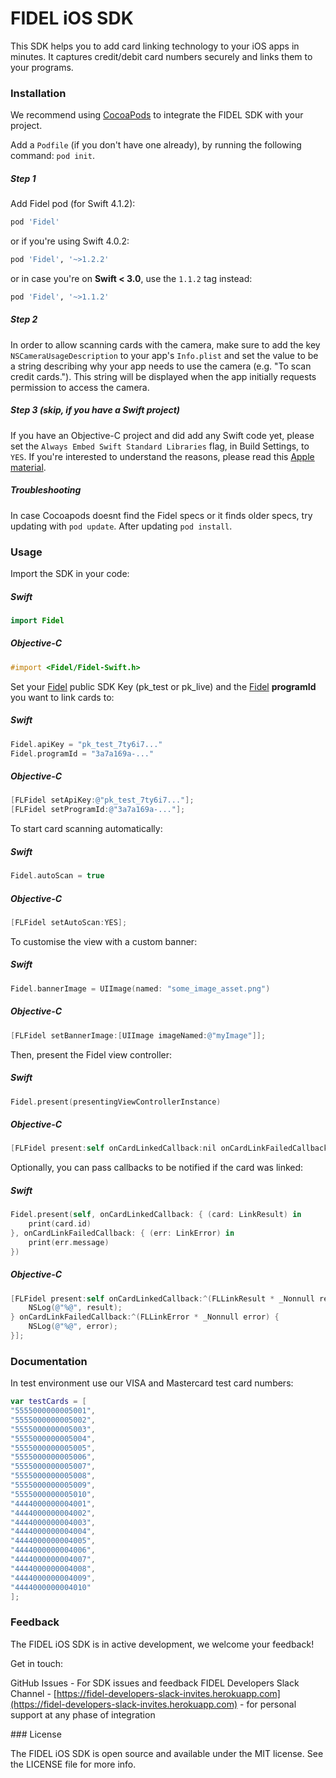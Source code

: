 # FIDEL iOS SDK

This SDK helps you to add card linking technology to your iOS apps in minutes. It captures credit/debit card numbers securely and links them to your programs.

### Installation

We recommend using [CocoaPods][642d6fa5] to integrate the FIDEL SDK with your project.

[642d6fa5]: https://cocoapods.org/ "CocoaPods"

Add a `Podfile` (if you don't have one already), by running the following command: `pod init`.

##### Step 1
Add Fidel pod (for Swift 4.1.2):

```ruby
pod 'Fidel'
```

or if you're using Swift 4.0.2:

```ruby
pod 'Fidel', '~>1.2.2'
```

or in case you're on **Swift < 3.0**, use the `1.1.2` tag instead:

```ruby
pod 'Fidel', '~>1.1.2'
```

##### Step 2
In order to allow scanning cards with the camera, make sure to add the key `NSCameraUsageDescription` to your app's `Info.plist` and set the value to be a string describing why your app needs to use the camera (e.g. "To scan credit cards."). This string will be displayed when the app initially requests permission to access the camera.

##### Step 3 (skip, if you have a Swift project)
If you have an Objective-C project and did add any Swift code yet, please set the `Always Embed Swift Standard Libraries` flag, in Build Settings, to `YES`. If you're interested to understand the reasons, please read this [Apple material](https://developer.apple.com/library/archive/qa/qa1881/_index.html).

##### Troubleshooting
In case Cocoapods doesnt find the Fidel specs or it finds older specs, try updating with `pod update`. After updating `pod install`.

### Usage

Import the SDK in your code:
##### Swift
```swift
import Fidel
```

##### Objective-C
```objectivec
#import <Fidel/Fidel-Swift.h>
```

Set your [Fidel](https://fidel.uk/) public SDK Key (pk_test or pk_live) and the [Fidel](https://fidel.uk/) **programId** you want to link cards to:

##### Swift
```swift
Fidel.apiKey = "pk_test_7ty6i7..."
Fidel.programId = "3a7a169a-..."
```

##### Objective-C
```objectivec
[FLFidel setApiKey:@"pk_test_7ty6i7..."];
[FLFidel setProgramId:@"3a7a169a-..."];
```

To start card scanning automatically:

##### Swift
```swift
Fidel.autoScan = true
```

##### Objective-C
```objectivec
[FLFidel setAutoScan:YES];
```

To customise the view with a custom banner:

##### Swift
```swift
Fidel.bannerImage = UIImage(named: "some_image_asset.png")
```

##### Objective-C
```objectivec
[FLFidel setBannerImage:[UIImage imageNamed:@"myImage"]];
```

Then, present the Fidel view controller:

##### Swift
```swift
Fidel.present(presentingViewControllerInstance)
```

##### Objective-C
```objectivec
[FLFidel present:self onCardLinkedCallback:nil onCardLinkFailedCallback:nil];
```

Optionally, you can pass callbacks to be notified if the card was linked:

##### Swift
```swift
Fidel.present(self, onCardLinkedCallback: { (card: LinkResult) in
	print(card.id)
}, onCardLinkFailedCallback: { (err: LinkError) in
	print(err.message)
})
```

##### Objective-C
```objectivec
[FLFidel present:self onCardLinkedCallback:^(FLLinkResult * _Nonnull result) {
    NSLog(@"%@", result);
} onCardLinkFailedCallback:^(FLLinkError * _Nonnull error) {
    NSLog(@"%@", error);
}];
```

### Documentation

In test environment use our VISA and Mastercard test card numbers:

```swift
var testCards = [
"5555000000005001",
"5555000000005002",
"5555000000005003",
"5555000000005004",
"5555000000005005",
"5555000000005006",
"5555000000005007",
"5555000000005008",
"5555000000005009",
"5555000000005010",
"4444000000004001",
"4444000000004002",
"4444000000004003",
"4444000000004004",
"4444000000004005",
"4444000000004006",
"4444000000004007",
"4444000000004008",
"4444000000004009",
"4444000000004010"
];
```

### Feedback

The FIDEL iOS SDK is in active development, we welcome your feedback!

Get in touch:

GitHub Issues - For SDK issues and feedback
FIDEL Developers Slack Channel - [https://fidel-developers-slack-invites.herokuapp.com](https://fidel-developers-slack-invites.herokuapp.com) - for personal support at any phase of integration

### License

The FIDEL iOS SDK is open source and available under the MIT license. See the LICENSE file for more info.

